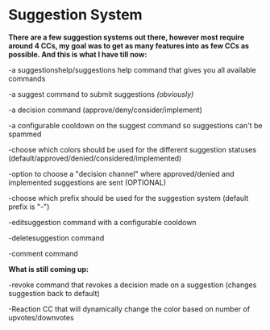 # Suggestion System

**There are a few suggestion systems out there, however most require around 4 CCs, my goal was to get as many features into as few CCs as possible. And this is what I have till now:**

-a suggestionshelp/suggestions help command that gives you all available commands

-a suggest command to submit suggestions *(obviously)*

-a decision command (approve/deny/consider/implement)

-a configurable cooldown on the suggest command so suggestions can't be spammed

-choose which colors should be used for the different suggestion statuses (default/approved/denied/considered/implemented)

-option to choose a "decision channel" where approved/denied and implemented suggestions are sent (OPTIONAL)

-choose which prefix should be used for the suggestion system (default prefix is "-")

-editsuggestion command with a configurable cooldown

-deletesuggestion command

-comment command

**What is still coming up:**

-revoke command that revokes a decision made on a suggestion (changes suggestion back to default)

-Reaction CC that will dynamically change the color based on number of upvotes/downvotes
